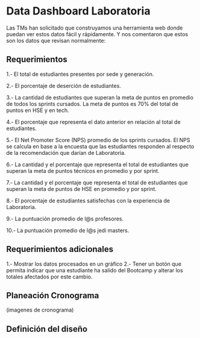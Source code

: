 # Data Dashboard Laboratoria

 Las TMs han solicitado que construyamos una herramienta web donde puedan ver estos datos fácil y rápidamente. Y nos comentaron que estos son los datos que revisan normalmente:

 ## Requerimientos

1.- El total de estudiantes presentes por sede y generación.

2.- El porcentaje de deserción de estudiantes.

3.- La cantidad de estudiantes que superan la meta de puntos en promedio de todos los sprints cursados. La meta de puntos es 70% del total de puntos en HSE y en tech.

4.- El porcentaje que representa el dato anterior en relación al total de estudiantes.

5.- El Net Promoter Score (NPS) promedio de los sprints cursados. El NPS se calcula en base a la encuesta que las estudiantes responden al respecto de la recomendación que darían de Laboratoria.

6.- La cantidad y el porcentaje que representa el total de estudiantes que superan la meta de puntos técnicos en promedio y por sprint.

7.- La cantidad y el porcentaje que representa el total de estudiantes que superan la meta de puntos de HSE en promedio y por sprint.

8.- El porcentaje de estudiantes satisfechas con la experiencia de Laboratoria.

9.- La puntuación promedio de l@s profesores.

10.- La puntuación promedio de l@s jedi masters.

## Requerimientos adicionales

1.- Mostrar los datos procesados en un gráfico
2.- Tener un botón que permita indicar que una estudiante ha salido del Bootcamp y alterar los totales afectados por este cambio.

## Planeación Cronograma 
(imagenes de cronograma)

## Definición del diseño

##
